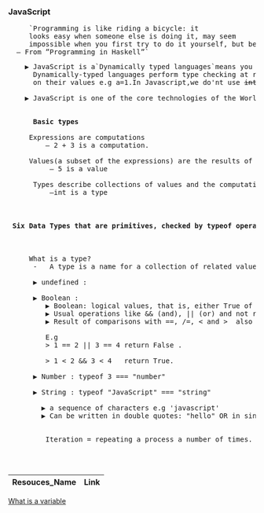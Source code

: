 ### JavaScript

<pre>
     `Programming is like riding a bicycle: it
     looks easy when someone else is doing it, may seem
     impossible when you first try to do it yourself, but becomes simple and natural with practice.
  – From ”Programming in Haskell”`
</pre>


 <pre>
    ▶ JavaScript is a`Dynamically typed languages`means you do not have to specify types every time.
      Dynamically-typed languages perform type checking at runtime,determines its variables' data types based 
      on their values e.g a=1.In Javascript,we do'nt use <strike>int a=1 </strike>
      
    ▶ JavaScript is one of the core technologies of the World Wide Web.
    
    
     <strong> Basic types </strong>
     
     Expressions are computations 
         – 2 + 3 is a computation.
         
     Values(a subset of the expressions) are the results of computations
          – 5 is a value
          
      Types describe collections of values and the computations that generate those values
          –int is a type
     
     <h4> Six Data Types that are primitives, checked by typeof operator: </h4>
     
     What is a type?
      -   A type is a name for a collection of related values (same kind).
     
      ▶ undefined : 
      
      ▶ Boolean : 
         ▶ Boolean: logical values, that is, either True of False. 0 or 1.
         ▶ Usual operations like && (and), || (or) and not return a boolean value.
         ▶ Result of comparisons with ==, /=, < and >  also return a boolean value. 
         
         E.g
         > 1 == 2 || 3 == 4 return False .
         
         > 1 < 2 && 3 < 4   return True.
         
      ▶ Number : typeof 3 === "number"
      
      ▶ String : typeof "JavaScript" === "string"
          
        ▶ a sequence of characters e.g 'javascript'
        ▶ Can be written in double quotes: "hello" OR in single quotes: 'hello'.
        
      
         Iteration = repeating a process a number of times.


 </pre>


Resouces_Name  |Link
--- |---
[What is a variable]()

